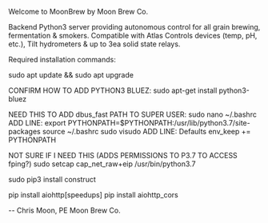 Welcome to MoonBrew by Moon Brew Co. 

Backend Python3 server providing autonomous control for all grain brewing, fermentation & smokers. Compatible with Atlas Controls devices (temp, pH, etc.), Tilt hydrometers & up to 3ea solid state relays.


Required installation commands:


sudo apt update && sudo apt upgrade


CONFIRM HOW TO ADD PYTHON3 BLUEZ:
sudo apt-get install python3-bluez


NEED THIS TO ADD dbus_fast PATH TO SUPER USER:
sudo nano ~/.bashrc
ADD LINE: export PYTHONPATH=$PYTHONPATH:/usr/lib/python3.7/site-packages
source ~/.bashrc 
sudo visudo
ADD LINE: Defaults    env_keep += PYTHONPATH


NOT SURE IF I NEED THIS (ADDS PERMISSIONS TO P3.7 TO ACCESS fping?)
sudo setcap cap_net_raw+eip /usr/bin/python3.7

sudo pip3 install construct


pip install aiohttp[speedups]
pip install aiohttp_cors


--  Chris Moon, PE
    Moon Brew Co.
